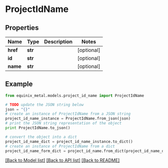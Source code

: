 # ProjectIdName


## Properties
Name | Type | Description | Notes
------------ | ------------- | ------------- | -------------
**href** | **str** |  | [optional] 
**id** | **str** |  | [optional] 
**name** | **str** |  | [optional] 

## Example

```python
from equinix_metal.models.project_id_name import ProjectIdName

# TODO update the JSON string below
json = "{}"
# create an instance of ProjectIdName from a JSON string
project_id_name_instance = ProjectIdName.from_json(json)
# print the JSON string representation of the object
print ProjectIdName.to_json()

# convert the object into a dict
project_id_name_dict = project_id_name_instance.to_dict()
# create an instance of ProjectIdName from a dict
project_id_name_form_dict = project_id_name.from_dict(project_id_name_dict)
```
[[Back to Model list]](../README.md#documentation-for-models) [[Back to API list]](../README.md#documentation-for-api-endpoints) [[Back to README]](../README.md)


